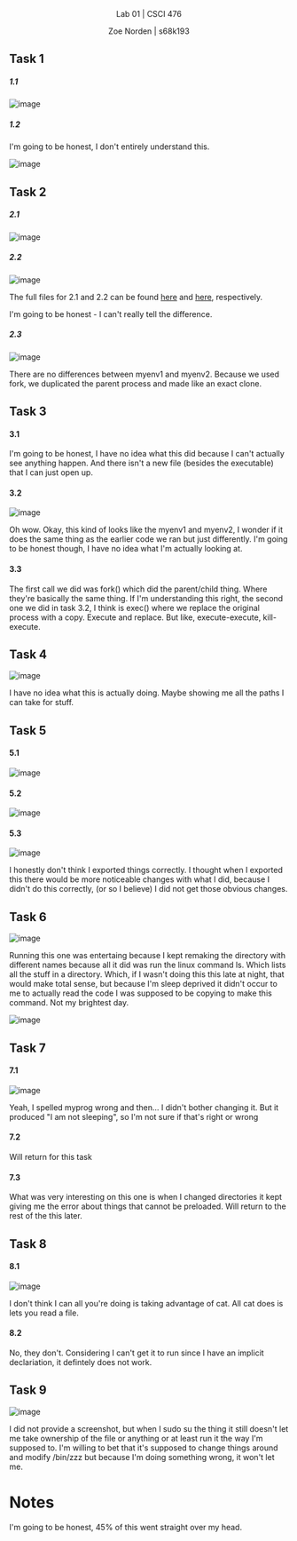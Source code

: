 
<div align="center">Lab 01 | CSCI 476
  
Zoe Norden | s68k193 
</div>

## Task 1

##### 1.1 

![image](https://github.com/znorden17/csci-476-594-spring2021-private/blob/main/lab01/screenshots/Screenshot_10.png)

##### 1.2

I'm going to be honest, I don't entirely understand this. 

![image](https://github.com/znorden17/csci-476-594-spring2021-private/blob/main/lab01/screenshots/Screenshot_11.png)


## Task 2

##### 2.1

![image](https://github.com/znorden17/csci-476-594-spring2021-private/blob/main/lab01/screenshots/Screenshot_14.png)

##### 2.2 

![image](https://github.com/znorden17/csci-476-594-spring2021-private/blob/main/lab01/screenshots/Screenshot_13.png)

The full files for 2.1 and 2.2 can be found [here](https://github.com/znorden17/csci-476-594-spring2021-private/blob/main/lab01/code/myprintenv/myenv1) and [here](https://github.com/znorden17/csci-476-594-spring2021-private/blob/main/lab01/code/myprintenv/myenv2), respectively.

I'm going to be honest - I can't really tell the difference. 

##### 2.3 

![image](https://github.com/znorden17/csci-476-594-spring2021-private/blob/main/lab01/screenshots/Screenshot_17.png)

There are no differences between myenv1 and myenv2. Because we used fork, we duplicated the parent process and made like an exact clone.

## Task 3


#### 3.1

I'm going to be honest, I have no idea what this did because I can't actually see anything happen. And there isn't a new file (besides the executable) that I can just open up. 

#### 3.2
![image](https://github.com/znorden17/csci-476-594-spring2021-private/blob/main/lab01/screenshots/Screenshot_18.png)

Oh wow. Okay, this kind of looks like the myenv1 and myenv2, I wonder if it does the same thing as the earlier code we ran but just differently. I'm going to be honest though, I have no idea what I'm actually looking at. 

#### 3.3

The first call we did was fork() which did the parent/child thing. Where they're basically the same thing. If I'm understanding this right, the second one we did in task 3.2, I think is exec() where we replace the original process with a copy. Execute and replace. But like, execute-execute, kill-execute. 

## Task 4


![image](https://github.com/znorden17/csci-476-594-spring2021-private/blob/main/lab01/screenshots/Screenshot_19.png)

I have no idea what this is actually doing. Maybe showing me all the paths I can take for stuff.

## Task 5

#### 5.1

![image](https://github.com/znorden17/csci-476-594-spring2021-private/blob/main/lab01/screenshots/Screenshot_20.png)


#### 5.2

![image](https://github.com/znorden17/csci-476-594-spring2021-private/blob/main/lab01/screenshots/Screenshot_21.png)

#### 5.3

![image](https://github.com/znorden17/csci-476-594-spring2021-private/blob/main/lab01/screenshots/Screenshot_28.png)

I honestly don't think I exported things correctly. I thought when I exported this there would be more noticeable changes with what I did, because I didn't do this correctly, (or so I believe) I did not get those obvious changes. 

## Task 6

![image](https://github.com/znorden17/csci-476-594-spring2021-private/blob/main/lab01/screenshots/Screenshot_23.png)

Running this one was entertaing because I kept remaking the directory with different names because all it did was run the linux command ls. Which lists all the stuff in a directory. Which, if I wasn't doing this this late at night, that would make total sense, but because I'm sleep deprived it didn't occur to me to actually read the code I was supposed to be copying to make this command. Not my brightest day. 

![image](https://github.com/znorden17/csci-476-594-spring2021-private/blob/main/lab01/screenshots/Screenshot_24.png)

## Task 7

#### 7.1

![image](https://github.com/znorden17/csci-476-594-spring2021-private/blob/main/lab01/screenshots/Screenshot_25.png)

Yeah, I spelled myprog wrong and then... I didn't bother changing it. But it produced "I am not sleeping", so I'm not sure if that's right or wrong

#### 7.2

Will return for this task 

#### 7.3

What was very interesting on this one is when I changed directories it kept giving me the error about things that cannot be preloaded. Will return to the rest of the this later.

## Task 8

#### 8.1
![image](https://github.com/znorden17/csci-476-594-spring2021-private/blob/main/lab01/screenshots/Screenshot_26.png)

I don't think I can all you're doing is taking advantage of cat. All cat does is lets you read a file. 

#### 8.2

No, they don't. Considering I can't get it to run since I have an implicit declariation, it defintely does not work. 

## Task 9

![image](https://github.com/znorden17/csci-476-594-spring2021-private/blob/main/lab01/screenshots/Screenshot_27.png)

I did not provide a screenshot, but when I sudo su the thing it still doesn't let me take ownership of the file or anything or at least run it the way I'm supposed to. I'm willing to bet that it's supposed to change things around and modify /bin/zzz but because I'm doing something wrong, it won't let me. 

# Notes

I'm going to be honest, 45% of this went straight over my head. 




